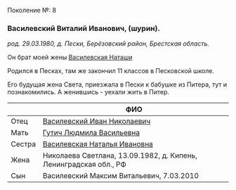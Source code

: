 Поколение №: 8

### Василевский Виталий Иванович, (шурин).

_род. 29.03.1980, д. Пески, Берёзовский район, Брестская область._

Он брат моей жены [Василевская Наташи](/ancestors/8-Василевская-Наталья-Ивановна)

Родился в Песках, там же закончил 11 классов в Песковской школе.

Его будущая жена Света, приезжала в Пески к бабушке из Питера, тут и познакомились. 
А женившись - уехали жить в Питер.

|        | ФИО                                                                       |
|--------|---------------------------------------------------------------------------|
| Отец   | [Василевский Иван Николаевич](/ancestors/7-Василевский-Иван-Николаевич)   |
| Мать   | [Гутич Людмила Васильевна](/ancestors/7-Гутич-Людмила-Васильевна)         |
| Сестра | [Василевская Наталья Ивановна](/ancestors/8-Василевская-Наталья-Ивановна) |
| Жена   | Николаева Светлана, 13.09.1982, д. Кипень, Ленинградская обл., РФ         |
| Сын    | Василевский Максим Витальевич, 7.03.2010                                  |

